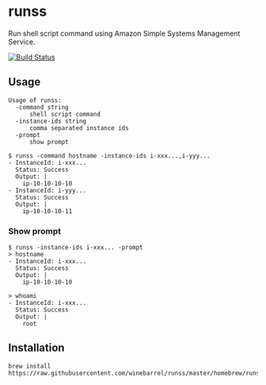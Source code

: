 # runss

Run shell script command using Amazon Simple Systems Management Service.

[![Build Status](https://travis-ci.org/winebarrel/runss.svg?branch=master)](https://travis-ci.org/winebarrel/runss)

## Usage

```
Usage of runss:
  -command string
      shell script command
  -instance-ids string
      comma separated instance ids
  -prompt
      show prompt
```

```
$ runss -command hostname -instance-ids i-xxx...,i-yyy...
- InstanceId: i-xxx...
  Status: Success
  Output: |
    ip-10-10-10-10
- InstanceId: i-yyy...
  Status: Success
  Output: |
    ip-10-10-10-11
```

### Show prompt

```
$ runss -instance-ids i-xxx... -prompt
> hostname
- InstanceId: i-xxx...
  Status: Success
  Output: |
    ip-10-10-10-10

> whoami
- InstanceId: i-xxx...
  Status: Success
  Output: |
    root
```

## Installation

```
brew install https://raw.githubusercontent.com/winebarrel/runss/master/homebrew/runss.rb
```
